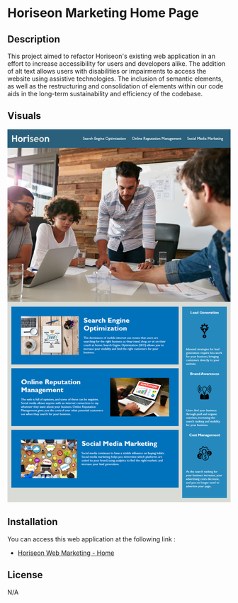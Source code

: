 # Horiseon Marketing Home Page

## Description
This project aimed to refactor Horiseon's existing web application in an effort to increase accessibility for users and developers alike. The addition of alt text allows users with disabilities or impairments to access the website using assistive technologies. The inclusion of semantic elements, as well as the restructuring and consolidation of  elements within our code aids in the long-term sustainability and efficiency of the codebase.

## Visuals
![img](Assets\01-html-css-git-homework-demo.png)

## Installation
You can access this web application at the following link : 
* [Horiseon Web Marketing - Home](t-starkw.github.io/horiseon-marketing)

## License
N/A
